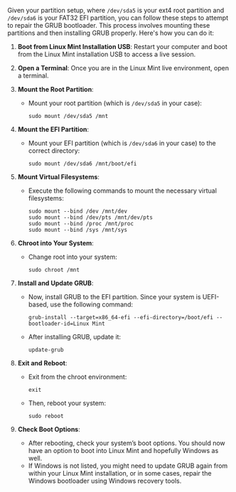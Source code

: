 Given your partition setup, where `/dev/sda5` is your ext4 root partition and `/dev/sda6` is your FAT32 EFI partition, you can follow these steps to attempt to repair the GRUB bootloader. This process involves mounting these partitions and then installing GRUB properly. Here's how you can do it:

1. **Boot from Linux Mint Installation USB**: Restart your computer and boot from the Linux Mint installation USB to access a live session.

2. **Open a Terminal**: Once you are in the Linux Mint live environment, open a terminal.

3. **Mount the Root Partition**:
   - Mount your root partition (which is `/dev/sda5` in your case): 
     ```
     sudo mount /dev/sda5 /mnt
     ```

4. **Mount the EFI Partition**:
   - Mount your EFI partition (which is `/dev/sda6` in your case) to the correct directory:
     ```
     sudo mount /dev/sda6 /mnt/boot/efi
     ```

5. **Mount Virtual Filesystems**:
   - Execute the following commands to mount the necessary virtual filesystems:
     ```
     sudo mount --bind /dev /mnt/dev
     sudo mount --bind /dev/pts /mnt/dev/pts
     sudo mount --bind /proc /mnt/proc
     sudo mount --bind /sys /mnt/sys
     ```

6. **Chroot into Your System**:
   - Change root into your system:
     ```
     sudo chroot /mnt
     ```

7. **Install and Update GRUB**:
   - Now, install GRUB to the EFI partition. Since your system is UEFI-based, use the following command:
     ```
     grub-install --target=x86_64-efi --efi-directory=/boot/efi --bootloader-id=Linux Mint
     ```
   - After installing GRUB, update it:
     ```
     update-grub
     ```

8. **Exit and Reboot**:
   - Exit from the chroot environment:
     ```
     exit
     ```
   - Then, reboot your system:
     ```
     sudo reboot
     ```

9. **Check Boot Options**:
   - After rebooting, check your system’s boot options. You should now have an option to boot into Linux Mint and hopefully Windows as well.
   - If Windows is not listed, you might need to update GRUB again from within your Linux Mint installation, or in some cases, repair the Windows bootloader using Windows recovery tools.
